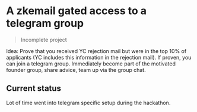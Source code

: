# A zkemail gated access to a telegram group

> Incomplete project

Idea: Prove that you received YC rejection mail but were in the top 10% of applicants (YC includes this information in the rejection mail). If proven, you can join a telegram group. Immediately become part of the motivated founder group, share advice, team up via the group chat.

## Current status
Lot of time went into telegram specific setup during the hackathon.
